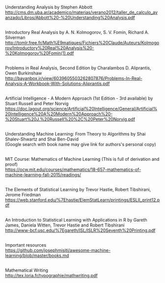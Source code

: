 
Understanding Analysis by Stephen Abbott<br>
http://cms.dm.uba.ar/academico/materias/verano2012/taller_de_calculo_avanzado/Libros/Abbott%20-%20Understanding%20Analysis.pdf <br><br>

Introductory Real Analysis by A. N. Kolmogorov, S. V. Fomin, Richard A. Silverman <br>
http://tomlr.free.fr/Math%E9matiques/Fichiers%20Claude/Auteurs/Kolmogorov/Introductory%20Real%20Analysis%20-%20Kolmogorov%20Fomin(1).pdf<br><br>

Problems in Real Analysis, Second Edition by Charalambos D. Aliprantis, Owen Burkinshaw <br>
http://bayanbox.ir/view/6039605503262807876/Problems-In-Real-Analysis-A-Workbook-With-Solutions-Aliprantis.pdf<br><br>

Artificial Intelligence - A Modern Approach (1st Edition - 3rd available) by Stuart Russell and Peter Norvig <br>
https://doc.lagout.org/science/Artificial%20Intelligence/General/Artificial%20Intelligence%20A%20Modern%20Approach%20-%20Stuart%20J.%20Russell%20%2C%20Peter%20Norvig.pdf<br><br>

Understanding Machine Learning: From Theory to Algorithms by Shai Shalev-Shwartz and Shai Ben-David <br>
(Google search with book name may give link for authors's personal copy) <br><br>

MIT Course: Mathematics of Machine Learning (This is full of derivation and proof) <br>
https://ocw.mit.edu/courses/mathematics/18-657-mathematics-of-machine-learning-fall-2015/readings/<br><br>

The Elements of Statistical Learning by Trevor Hastie, Robert Tibshirani, Jerome Friedman <br>
https://web.stanford.edu/%7Ehastie/ElemStatLearn/printings/ESLII_print12.pdf<br><br>

An Introduction to Statistical Learning with Applications in R by  Gareth James, Daniela Witten, Trevor Hastie and Robert Tibshirani<br>
http://www-bcf.usc.edu/%7Egareth/ISL/ISLR%20Seventh%20Printing.pdf <br><br>

Important resources <br>
https://github.com/josephmisiti/awesome-machine-learning/blob/master/books.md <br><br>

Mathematical Writing<br>
http://tex.loria.fr/typographie/mathwriting.pdf<br><br>
